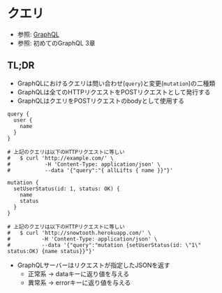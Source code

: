 # クエリ
- 参照: [GraphQL](https://graphql.org/)
- 参照: 初めてのGraphQL 3章

## TL;DR
- GraphQLにおけるクエリは問い合わせ(`query`)と変更(`mutation`)の二種類
- GraphQLは全てのHTTPリクエストをPOSTリクエストとして発行する
- GraphQLはクエリをPOSTリクエストのbodyとして使用する

```
query {
  user {
    name
  }
}

# 上記のクエリは以下のHTTPリクエストに等しい
#   $ curl 'http://example.com/' \
#           -H 'Content-Type: application/json' \
#           --data '{"query":"{ allLifts { name }}"}'

mutation {
  setUserStatus(id: 1, status: OK) {
    name
    status
  }
}

# 上記のクエリは以下のHTTPリクエストに等しい
#   $ curl 'http://snowtooth.herokuapp.com/' \
#          -H 'Content-Type: application/json' \
#          --data '{"query":"mutation {setUserStatus(id: \"1\" status:OK) {name status}}"}'
```

- GraphQLサーバーはリクエストが指定したJSONを返す
  - 正常系 -> dataキーに返り値を与える
  - 異常系 -> errorキーに返り値を与える
